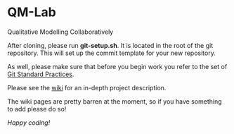 # QM-Lab
Qualitative Modelling Collaboratively

After cloning, please run **git-setup.sh**. It is located in the root of the git repository. This will set up the commit template for your new repository. 

As well, please make sure that before you begin work you refer to the set of [Git Standard Practices](https://github.com/ShaneWilliamson/QM-Lab/wiki/Git-Standard-Practices).

Please see the [wiki](https://github.com/ShaneWilliamson/QM-Lab/wiki) for an in-depth project description.

The wiki pages are pretty barren at the moment, so if you have something to add please do so!

<em>Happy coding!</em>
